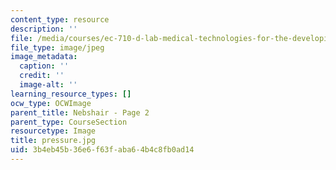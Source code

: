 ```yaml
---
content_type: resource
description: ''
file: /media/courses/ec-710-d-lab-medical-technologies-for-the-developing-world-spring-2010/3b4eb45b36e6f63faba64b4c8fb0ad14_pressure.jpg
file_type: image/jpeg
image_metadata:
  caption: ''
  credit: ''
  image-alt: ''
learning_resource_types: []
ocw_type: OCWImage
parent_title: Nebshair - Page 2
parent_type: CourseSection
resourcetype: Image
title: pressure.jpg
uid: 3b4eb45b-36e6-f63f-aba6-4b4c8fb0ad14
---
```

